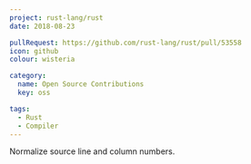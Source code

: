 ```yaml
---
project: rust-lang/rust
date: 2018-08-23

pullRequest: https://github.com/rust-lang/rust/pull/53558
icon: github
colour: wisteria

category:
  name: Open Source Contributions
  key: oss

tags:
  - Rust
  - Compiler
---
```

Normalize source line and column numbers.
